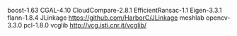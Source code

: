 boost-1.63
CGAL-4.10
CloudCompare-2.8.1
EfficientRansac-1.1
Eigen-3.3.1
flann-1.8.4
JLinkage https://github.com/HarborC/JLinkage
meshlab
opencv-3.3.0
pcl-1.8.0
vcglib http://vcg.isti.cnr.it/vcglib/